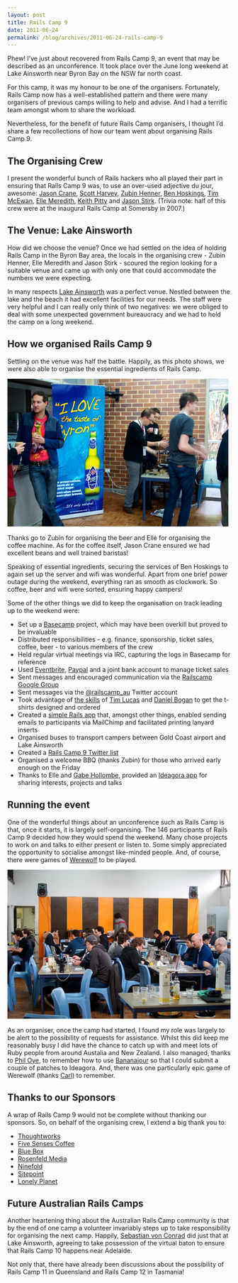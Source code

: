 ```yaml
---
layout: post
title: Rails Camp 9
date: 2011-06-24
permalink: /blog/archives/2011-06-24-rails-camp-9
---
```


Phew! I’ve just about recovered from Rails Camp 9, an event that may be
described as an unconference. It took place over the June long weekend
at Lake Ainsworth near Byron Bay on the NSW far north coast.

For this camp, it was my honour to be one of the organisers.
Fortunately, Rails Camp now has a well-established pattern and there
were many organisers of previous camps willing to help and advise. And I
had a terrific team amongst whom to share the workload.

Nevertheless, for the benefit of future Rails Camp organisers, I thought
I’d share a few recollections of how our team went about organising
Rails Camp 9.

## The Organising Crew

I present the wonderful bunch of Rails hackers who all played their part
in ensuring that Rails Camp 9 was, to use an over-used adjective du
jour, awesome: [Jason Crane](http://twitter.com/snapperwolf), [Scott
Harvey](http://twitter.com/scottharveyco), [Zubin
Henner](http://twitter.com/zenlunacy), [Ben
Hoskings](http://twitter.com/ben_h), [Tim
McEwan](http://twitter.com/tjmcewan), [Elle
Meredith](http://twitter.com/aemeredith), [Keith
Pitty](http://twitter.com/keithpitty) and [Jason
Stirk](http://twitter.com/j_stirk). (Trivia note: half of this crew were
at the inaugural Rails Camp at Somersby in 2007.)

## The Venue: Lake Ainsworth

How did we choose the venue? Once we had settled on the idea of holding
Rails Camp in the Byron Bay area, the locals in the organising crew -
Zubin Henner, Elle Meredith and Jason Stirk - scoured the region looking
for a suitable venue and came up with only one that could accommodate
the numbers we were expecting.

In many respects [Lake
Ainsworth](http://www.dsr.nsw.gov.au/lakeainsworth/index.asp) was a
perfect venue. Nestled between the lake and the beach it had excellent
facilities for our needs. The staff were very helpful and I can really
only think of two negatives: we were obliged to deal with some
unexpected government bureaucracy and we had to hold the camp on a long
weekend.

## How we organised Rails Camp 9

Settling on the venue was half the battle. Happily, as this photo shows,
we were also able to organise the essential ingredients of Rails Camp.

![](/assets/images/railscamp9-coffee.jpg)

Thanks go to Zubin for organising the beer and Elle for organising the
coffee machine. As for the coffee itself, Jason Crane ensured we had
excellent beans and well trained baristas!

Speaking of essential ingredients, securing the services of Ben Hoskings
to again set up the server and wifi was wonderful. Apart from one brief
power outage during the weekend, everything ran as smooth as clockwork.
So coffee, beer and wifi were sorted, ensuring happy campers!

Some of the other things we did to keep the organisation on track
leading up to the weekend were:

-   Set up a [Basecamp](http://basecamphq.com/) project, which may have
    been overkill but proved to be invaluable
-   Distributed responsibilities - e.g. finance, sponsorship, ticket
    sales, coffee, beer - to various members of the crew
-   Held regular virtual meetings via IRC, capturing the logs in
    Basecamp for reference
-   Used [Eventbrite](http://eventbrite.com),
    [Paypal](http://paypal.com) and a joint bank account to manage
    ticket sales
-   Sent messages and encouraged communication via the [Railscamp Google
    Group](http://groups.google.com/group/railscamp)
-   Sent messages via the [@railscamp_au](http://twitter.com/keithpitty)
    Twitter account
-   Took advantage of [the
    skills](http://railscampteev7.toolmantim.com/) of [Tim
    Lucas](http://twitter.com/toolmantim) and [Daniel
    Bogan](http://twitter.com/waferbaby) to get the t-shirts designed
    and ordered
-   Created a [simple Rails app](http://github.com/keithpitty/rc9peeps)
    that, amongst other things, enabled sending emails to participants
    via MailChimp and facilitated printing lanyard inserts
-   Organised buses to transport campers between Gold Coast airport and
    Lake Ainsworth
-   Created a [Rails Camp 9 Twitter
    list](http://twitter.com/#!/railscamp_au/railscamp9)
-   Organised a welcome BBQ (thanks Zubin) for those who arrived early
    enough on the Friday
-   Thanks to Elle and [Gabe Hollombe](http://twitter.com/gabehollombe),
    provided an [Ideagora app](https://github.com/elle/ideagora) for
    sharing interests, projects and talks

## Running the event

One of the wonderful things about an unconference such as Rails Camp is
that, once it starts, it is largely self-organising. The 146
participants of Rails Camp 9 decided how they would spend the weekend.
Many chose projects to work on and talks to either present or listen to.
Some simply appreciated the opportunity to socialise amongst like-minded
people. And, of course, there were games of
[Werewolf](http://www.amazon.com/Asmodee-849418-Werewolves-Millers-Hollow/dp/B0009Z3M8S)
to be played.

![](/assets/images/railscamp9-hacking.jpg)

As an organiser, once the camp had started, I found my role was largely
to be alert to the possibility of requests for assistance. Whilst this
did keep me reasonably busy I did have the chance to catch up with and
meet lots of Ruby people from around Austalia and New Zealand. I also
managed, thanks to [Phil Oye](http://twitter.com/philoye), to remember
how to use [Bananajour](https://github.com/toolmantim/bananajour) so
that I could submit a couple of patches to Ideagora. And, there was one
particularly epic game of Werewolf (thanks
[Carl](http://twitter.com/cjwoodward)) to remember.

## Thanks to our Sponsors

A wrap of Rails Camp 9 would not be complete without thanking our
sponsors. So, on behalf of the organising crew, I extend a big thank you
to:

-   [Thoughtworks](http://www.thoughtworks.com/)
-   [Five Senses Coffee](http://www.fivesenses.com.au/)
-   [Blue Box](http://www.bluebox.net/)
-   [Rosenfeld Media](http://www.rosenfeldmedia.com/)
-   [Ninefold](http://ninefold.com/)
-   [Sitepoint](http://www.sitepoint.com/)
-   [Lonely Planet](http://www.lonelyplanet.com/)

## Future Australian Rails Camps

Another heartening thing about the Australian Rails Camp community is
that by the end of one camp a volunteer invariably steps up to take
responsibility for organising the next camp. Happily, [Sebastian von
Conrad](http://twitter.com/vonconrad) did just that at Lake Ainsworth,
agreeing to take possession of the virtual baton to ensure that Rails
Camp 10 happens near Adelaide.

Not only that, there have already been discussions about the possibility
of Rails Camp 11 in Queensland and Rails Camp 12 in Tasmania!
